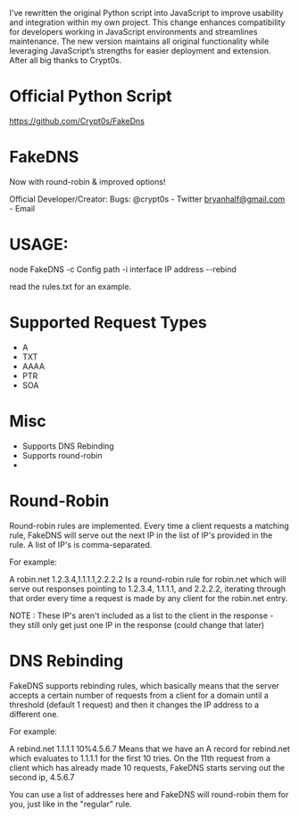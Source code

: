 I've rewritten the original Python script into JavaScript to improve usability and integration within my own project. This change enhances compatibility for developers working in JavaScript environments and streamlines maintenance. The new version maintains all original functionality while leveraging JavaScript’s strengths for easier deployment and extension. After all big thanks to Crypt0s.

# Official Python Script
https://github.com/Crypt0s/FakeDns

# FakeDNS

Now with round-robin & improved options!

Official Developer/Creator:
Bugs: @crypt0s - Twitter
bryanhalf@gmail.com - Email

# USAGE:
node FakeDNS -c Config path -i interface IP address --rebind

read the rules.txt for an example.

# Supported Request Types
- A
- TXT
- AAAA
- PTR
- SOA

# Misc
- Supports DNS Rebinding
- Supports round-robin
- 
# Round-Robin
Round-robin rules are implemented. Every time a client requests a matching rule, FakeDNS will serve out the next IP in the list of IP's provided in the rule.
A list of IP's is comma-separated.

For example:

A robin.net 1.2.3.4,1.1.1.1,2.2.2.2
Is a round-robin rule for robin.net which will serve out responses pointing to 1.2.3.4, 1.1.1.1, and 2.2.2.2, iterating through that order every time a request is made by any client for the robin.net entry.

NOTE : These IP's aren't included as a list to the client in the response - they still only get just one IP in the response (could change that later)

# DNS Rebinding
FakeDNS supports rebinding rules, which basically means that the server accepts a certain number of requests from a client for a domain until a threshold (default 1 request) and then it changes the IP address to a different one.

For example:

A rebind.net 1.1.1.1 10%4.5.6.7
Means that we have an A record for rebind.net which evaluates to 1.1.1.1 for the first 10 tries. On the 11th request from a client which has already made 10 requests, FakeDNS starts serving out the second ip, 4.5.6.7

You can use a list of addresses here and FakeDNS will round-robin them for you, just like in the "regular" rule.
